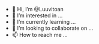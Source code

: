 - 👋 Hi, I’m @Luuvitoan
- 👀 I’m interested in ...
- 🌱 I’m currently learning ...
- 💞️ I’m looking to collaborate on ...
- 📫 How to reach me ...

<!---
Luuvitoan/Luuvitoan is a ✨ special ✨ repository because its `README.md` (this file) appears on your GitHub profile.
You can click the Preview link to take a look at your changes.
--->

